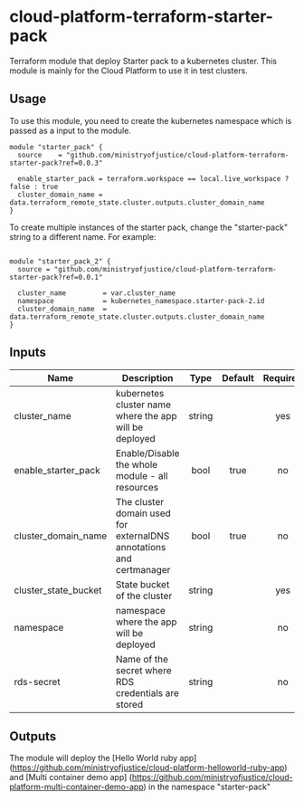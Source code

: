 # cloud-platform-terraform-starter-pack
Terraform module that deploy Starter pack to a kubernetes cluster. This module is mainly for the Cloud Platform to use it in test clusters. 

## Usage

To use this module, you need to create the kubernetes namespace which is passed as a input to the module. 

```hcl
module "starter_pack" {
  source    = "github.com/ministryofjustice/cloud-platform-terraform-starter-pack?ref=0.0.3"

  enable_starter_pack = terraform.workspace == local.live_workspace ? false : true
  cluster_domain_name = data.terraform_remote_state.cluster.outputs.cluster_domain_name
}

```

To create multiple instances of the starter pack, change the "starter-pack" string to a different name.
For example:


```hcl 

module "starter_pack_2" {
  source = "github.com/ministryofjustice/cloud-platform-terraform-starter-pack?ref=0.0.1"

  cluster_name         = var.cluster_name
  namespace            = kubernetes_namespace.starter-pack-2.id
  cluster_domain_name  = data.terraform_remote_state.cluster.outputs.cluster_domain_name
}
```

## Inputs

| Name                         | Description         | Type | Default | Required |
|------------------------------|---------------------|:----:|:-------:|:--------:|
| cluster_name                 | kubernetes cluster name where the app will be deployed  | string |  | yes |
| enable_starter_pack          | Enable/Disable the whole module - all resources         | bool | true | no |
| cluster_domain_name          | The cluster domain used for externalDNS annotations and certmanager | bool | true | no |
| cluster_state_bucket         | State bucket of the cluster                             | string | | yes |
| namespace                    | namespace where the app will be deployed                | string | | no |
| rds-secret                    | Name of the secret where RDS credentials are stored               | string | | no |

## Outputs

The module will deploy the [Hello World ruby app] (https://github.com/ministryofjustice/cloud-platform-helloworld-ruby-app) and [Multi container demo app] (https://github.com/ministryofjustice/cloud-platform-multi-container-demo-app) in the namespace "starter-pack"
